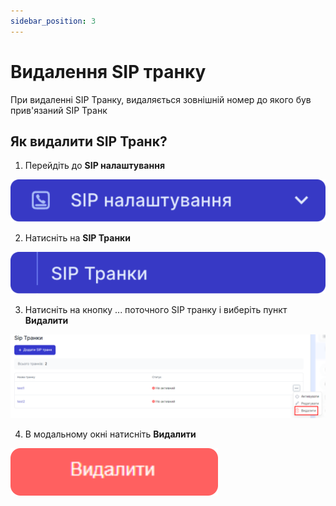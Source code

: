 ```yaml
---
sidebar_position: 3
---
```


# Видалення SIP транку

При видаленні SIP Транку, видаляється зовнішній номер до якого був прив'язаний SIP Транк 

## Як видалити SIP Транк?

1. Перейдіть до **SIP налаштування**

![](../../img/sip-domains/sidebar-sip-settings-tab.svg)

2. Натисніть на **SIP Транки**

![](../../img/sip-trunks/sidebar-sip-trunks-tab.svg)

3. Натисніть на кнопку ... поточного SIP транку і виберіть пункт **Видалити**

![](../../img/sip-trunks/delete-sip-trunk.svg)

4. В модальному окні натисніть **Видалити**

![](../../img/sip-trunks/button-delete-sip-trunk.svg)